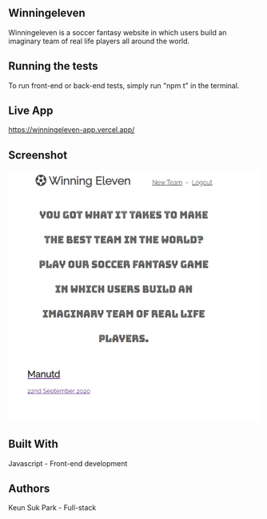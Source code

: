 ## Winningeleven

Winningeleven is a soccer fantasy website in which users build an imaginary team of real life players all around the world.

## Running the tests

To run front-end or back-end tests, simply run "npm t" in the terminal.

## Live App

https://winningeleven-app.vercel.app/

## Screenshot

![Winningeleven screenshot](https://github.com/mujp13/winningeleven-app/blob/master/screenshot.PNG)

## Built With

Javascript - Front-end development

## Authors

Keun Suk Park - Full-stack
